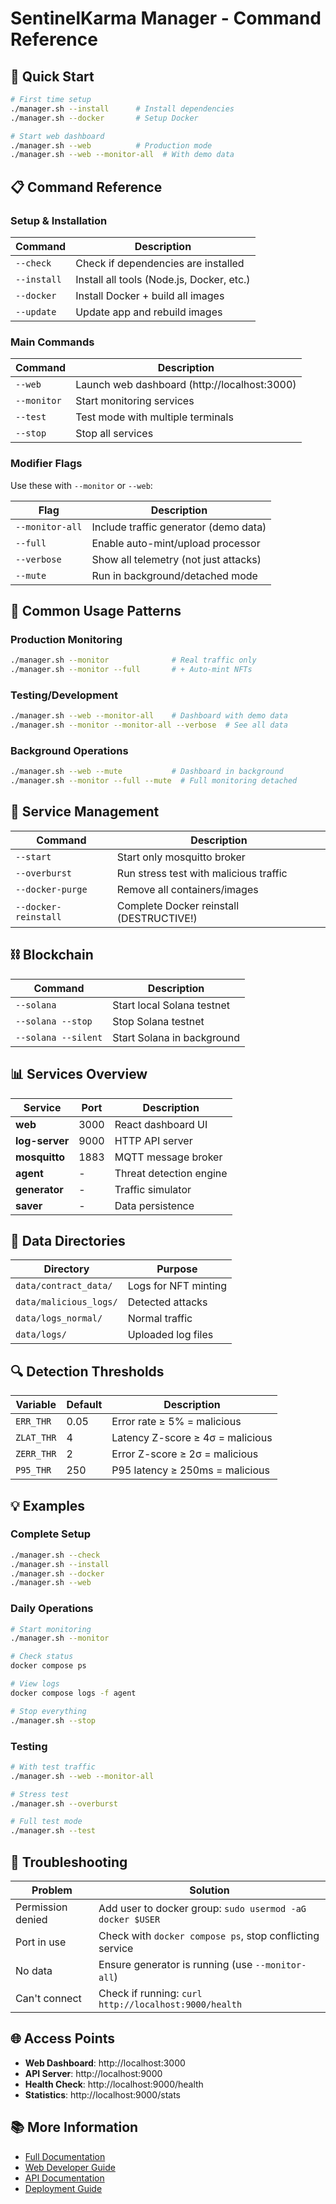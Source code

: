 # SentinelKarma Manager - Command Reference

## 🚀 Quick Start

```bash
# First time setup
./manager.sh --install      # Install dependencies
./manager.sh --docker       # Setup Docker

# Start web dashboard
./manager.sh --web          # Production mode
./manager.sh --web --monitor-all  # With demo data
```

## 📋 Command Reference

### Setup & Installation

| Command | Description |
|---------|-------------|
| `--check` | Check if dependencies are installed |
| `--install` | Install all tools (Node.js, Docker, etc.) |
| `--docker` | Install Docker + build all images |
| `--update` | Update app and rebuild images |

### Main Commands

| Command | Description |
|---------|-------------|
| `--web` | Launch web dashboard (http://localhost:3000) |
| `--monitor` | Start monitoring services |
| `--test` | Test mode with multiple terminals |
| `--stop` | Stop all services |

### Modifier Flags

Use these with `--monitor` or `--web`:

| Flag | Description |
|------|-------------|
| `--monitor-all` | Include traffic generator (demo data) |
| `--full` | Enable auto-mint/upload processor |
| `--verbose` | Show all telemetry (not just attacks) |
| `--mute` | Run in background/detached mode |

## 🎯 Common Usage Patterns

### Production Monitoring
```bash
./manager.sh --monitor              # Real traffic only
./manager.sh --monitor --full       # + Auto-mint NFTs
```

### Testing/Development
```bash
./manager.sh --web --monitor-all    # Dashboard with demo data
./manager.sh --monitor --monitor-all --verbose  # See all data
```

### Background Operations
```bash
./manager.sh --web --mute           # Dashboard in background
./manager.sh --monitor --full --mute  # Full monitoring detached
```

## 🔧 Service Management

| Command | Description |
|---------|-------------|
| `--start` | Start only mosquitto broker |
| `--overburst` | Run stress test with malicious traffic |
| `--docker-purge` | Remove all containers/images |
| `--docker-reinstall` | Complete Docker reinstall (DESTRUCTIVE!) |

## ⛓️ Blockchain

| Command | Description |
|---------|-------------|
| `--solana` | Start local Solana testnet |
| `--solana --stop` | Stop Solana testnet |
| `--solana --silent` | Start Solana in background |

## 📊 Services Overview

| Service | Port | Description |
|---------|------|-------------|
| **web** | 3000 | React dashboard UI |
| **log-server** | 9000 | HTTP API server |
| **mosquitto** | 1883 | MQTT message broker |
| **agent** | - | Threat detection engine |
| **generator** | - | Traffic simulator |
| **saver** | - | Data persistence |

## 📁 Data Directories

| Directory | Purpose |
|-----------|---------|
| `data/contract_data/` | Logs for NFT minting |
| `data/malicious_logs/` | Detected attacks |
| `data/logs_normal/` | Normal traffic |
| `data/logs/` | Uploaded log files |

## 🔍 Detection Thresholds

| Variable | Default | Description |
|----------|---------|-------------|
| `ERR_THR` | 0.05 | Error rate ≥ 5% = malicious |
| `ZLAT_THR` | 4 | Latency Z-score ≥ 4σ = malicious |
| `ZERR_THR` | 2 | Error Z-score ≥ 2σ = malicious |
| `P95_THR` | 250 | P95 latency ≥ 250ms = malicious |

## 💡 Examples

### Complete Setup
```bash
./manager.sh --check
./manager.sh --install
./manager.sh --docker
./manager.sh --web
```

### Daily Operations
```bash
# Start monitoring
./manager.sh --monitor

# Check status
docker compose ps

# View logs
docker compose logs -f agent

# Stop everything
./manager.sh --stop
```

### Testing
```bash
# With test traffic
./manager.sh --web --monitor-all

# Stress test
./manager.sh --overburst

# Full test mode
./manager.sh --test
```

## 🐛 Troubleshooting

| Problem | Solution |
|---------|----------|
| Permission denied | Add user to docker group: `sudo usermod -aG docker $USER` |
| Port in use | Check with `docker compose ps`, stop conflicting service |
| No data | Ensure generator is running (use `--monitor-all`) |
| Can't connect | Check if running: `curl http://localhost:9000/health` |

## 🌐 Access Points

- **Web Dashboard**: http://localhost:3000
- **API Server**: http://localhost:9000
- **Health Check**: http://localhost:9000/health
- **Statistics**: http://localhost:9000/stats

## 📚 More Information

- [Full Documentation](README.md)
- [Web Developer Guide](docs/WEB_DEVELOPER_GUIDE.md)
- [API Documentation](scripts/API_README.md)
- [Deployment Guide](docs/DEPLOYMENT.md)